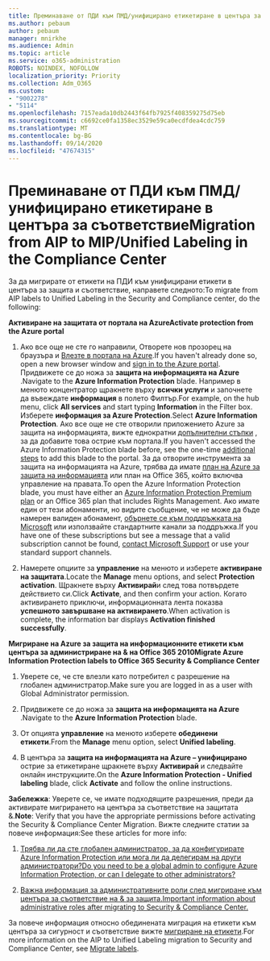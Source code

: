 ```yaml
---
title: Преминаване от ПДИ към ПМД/унифицирано етикетиране в центъра за съответствие
ms.author: pebaum
author: pebaum
manager: mnirkhe
ms.audience: Admin
ms.topic: article
ms.service: o365-administration
ROBOTS: NOINDEX, NOFOLLOW
localization_priority: Priority
ms.collection: Adm_O365
ms.custom:
- "9002278"
- "5114"
ms.openlocfilehash: 7157eada10db2443f64fb7925f408359275d75eb
ms.sourcegitcommit: c6692ce0fa1358ec3529e59ca0ecdfdea4cdc759
ms.translationtype: MT
ms.contentlocale: bg-BG
ms.lasthandoff: 09/14/2020
ms.locfileid: "47674315"
---
```

# <a name="migration-from-aip-to-mipunified-labeling-in-the-compliance-center"></a><span data-ttu-id="d3f64-102">Преминаване от ПДИ към ПМД/унифицирано етикетиране в центъра за съответствие</span><span class="sxs-lookup"><span data-stu-id="d3f64-102">Migration from AIP to MIP/Unified Labeling in the Compliance Center</span></span>

<span data-ttu-id="d3f64-103">За да мигрирате от етикети на ПДИ към унифицирани етикети в центъра за защита и съответствие, направете следното:</span><span class="sxs-lookup"><span data-stu-id="d3f64-103">To migrate from AIP labels to Unified Labeling in the Security and Compliance center, do the following:</span></span>

<span data-ttu-id="d3f64-104">**Активиране на защитата от портала на Azure**</span><span class="sxs-lookup"><span data-stu-id="d3f64-104">**Activate protection from the Azure portal**</span></span>

1. <span data-ttu-id="d3f64-105">Ако все още не сте го направили, Отворете нов прозорец на браузъра и [Влезте в портала на Azure](https://docs.microsoft.com/azure/information-protection/deploy-use/configure-policy#signing-in-to-the-azure-portal).</span><span class="sxs-lookup"><span data-stu-id="d3f64-105">If you haven't already done so, open a new browser window and [sign in to the Azure portal](https://docs.microsoft.com/azure/information-protection/deploy-use/configure-policy#signing-in-to-the-azure-portal).</span></span> <span data-ttu-id="d3f64-106">Придвижете се до ножа за **защита на информацията на Azure** .</span><span class="sxs-lookup"><span data-stu-id="d3f64-106">Navigate to the **Azure Information Protection** blade.</span></span> <span data-ttu-id="d3f64-107">Например в менюто концентратор щракнете върху **всички услуги** и започнете да въвеждате **информация** в полето Филтър.</span><span class="sxs-lookup"><span data-stu-id="d3f64-107">For example, on the hub menu, click **All services** and start typing **Information** in the Filter box.</span></span> <span data-ttu-id="d3f64-108">Изберете **информация за Azure Protection**.</span><span class="sxs-lookup"><span data-stu-id="d3f64-108">Select **Azure Information Protection**.</span></span> <span data-ttu-id="d3f64-109">Ако все още не сте отворили приложението Azure за защита на информацията, вижте еднократни [допълнителни стъпки](https://docs.microsoft.com/azure/information-protection/deploy-use/configure-policy#to-access-the-azure-information-protection-blade-for-the-first-time) , за да добавите това острие към портала.</span><span class="sxs-lookup"><span data-stu-id="d3f64-109">If you haven't accessed the Azure Information Protection blade before, see the one-time [additional steps](https://docs.microsoft.com/azure/information-protection/deploy-use/configure-policy#to-access-the-azure-information-protection-blade-for-the-first-time) to add this blade to the portal.</span></span> <span data-ttu-id="d3f64-110">За да отворите инструмента за защита на информацията на Azure, трябва да имате [план на Azure за защита на информацията](https://www.microsoft.com/cloud-platform/azure-information-protection-pricing) или план на Office 365, който включва управление на правата.</span><span class="sxs-lookup"><span data-stu-id="d3f64-110">To open the Azure Information Protection blade, you must have either an [Azure Information Protection Premium plan](https://www.microsoft.com/cloud-platform/azure-information-protection-pricing) or an Office 365 plan that includes Rights Management.</span></span> <span data-ttu-id="d3f64-111">Ако имате един от тези абонаменти, но видите съобщение, че не може да бъде намерен валиден абонамент, [обърнете се към поддръжката на Microsoft](https://docs.microsoft.com/azure/information-protection/get-started/information-support#to-contact-microsoft-support) или използвайте стандартните канали за поддръжка.</span><span class="sxs-lookup"><span data-stu-id="d3f64-111">If you have one of these subscriptions but see a message that a valid subscription cannot be found, [contact Microsoft Support](https://docs.microsoft.com/azure/information-protection/get-started/information-support#to-contact-microsoft-support) or use your standard support channels.</span></span>

2. <span data-ttu-id="d3f64-112">Намерете опциите за **управление** на менюто и изберете **активиране на защитата**.</span><span class="sxs-lookup"><span data-stu-id="d3f64-112">Locate the **Manage** menu options, and select **Protection activation**.</span></span> <span data-ttu-id="d3f64-113">Щракнете върху **Активирай**и след това потвърдете действието си.</span><span class="sxs-lookup"><span data-stu-id="d3f64-113">Click **Activate**, and then confirm your action.</span></span> <span data-ttu-id="d3f64-114">Когато активирането приключи, информационната лента показва **успешното завършване на активирането**.</span><span class="sxs-lookup"><span data-stu-id="d3f64-114">When activation is complete, the information bar displays **Activation finished successfully**.</span></span>

<span data-ttu-id="d3f64-115">**Мигриране на Azure за защита на информационните етикети към центъра за администриране на & на Office 365 2010**</span><span class="sxs-lookup"><span data-stu-id="d3f64-115">**Migrate Azure Information Protection labels to Office 365 Security & Compliance Center**</span></span>

1. <span data-ttu-id="d3f64-116">Уверете се, че сте влезли като потребител с разрешение на глобален администратор.</span><span class="sxs-lookup"><span data-stu-id="d3f64-116">Make sure you are logged in as a user with Global Administrator permission.</span></span>

2. <span data-ttu-id="d3f64-117">Придвижете се до ножа за **защита на информацията на Azure** .</span><span class="sxs-lookup"><span data-stu-id="d3f64-117">Navigate to the **Azure Information Protection** blade.</span></span>

3. <span data-ttu-id="d3f64-118">От опцията **управление** на менюто изберете **обединени етикети**.</span><span class="sxs-lookup"><span data-stu-id="d3f64-118">From the **Manage** menu option, select **Unified labeling**.</span></span>

4. <span data-ttu-id="d3f64-119">В центъра за **защита на информацията на Azure – унифицирано** острие за етикетиране щракнете върху **Активирай** и следвайте онлайн инструкциите.</span><span class="sxs-lookup"><span data-stu-id="d3f64-119">On the **Azure Information Protection - Unified labeling** blade, click **Activate** and follow the online instructions.</span></span>

<span data-ttu-id="d3f64-120">**Забележка**: Уверете се, че имате подходящите разрешения, преди да активирате мигрирането на центъра за съответствие на защитата &.</span><span class="sxs-lookup"><span data-stu-id="d3f64-120">**Note**: Verify that you have the appropriate permissions before activating the Security & Compliance Center Migration.</span></span> <span data-ttu-id="d3f64-121">Вижте следните статии за повече информация:</span><span class="sxs-lookup"><span data-stu-id="d3f64-121">See these articles for more info:</span></span>

1. [<span data-ttu-id="d3f64-122">Трябва ли да сте глобален администратор, за да конфигурирате Azure Information Protection или мога ли да делегирам на други администратори?</span><span class="sxs-lookup"><span data-stu-id="d3f64-122">Do you need to be a global admin to configure Azure Information Protection, or can I delegate to other administrators?</span></span>](https://docs.microsoft.com/azure/information-protection/faqs#do-you-need-to-be-a-global-admin-to-configure-azure-information-protection-or-can-i-delegate-to-other-administrators)

2. [<span data-ttu-id="d3f64-123">Важна информация за административните роли след мигриране към центъра за съответствие на & за защита.</span><span class="sxs-lookup"><span data-stu-id="d3f64-123">Important information about administrative roles after migrating to Security & Compliance Center.</span></span>](https://docs.microsoft.com/azure/information-protection/configure-policy-migrate-labels#important-information-about-administrative-roles)

<span data-ttu-id="d3f64-124">За повече информация относно обединената миграция на етикети към центъра за сигурност и съответствие вижте [мигриране на етикети](https://docs.microsoft.com/azure/information-protection/configure-policy-migrate-labels).</span><span class="sxs-lookup"><span data-stu-id="d3f64-124">For more information on the AIP to Unified Labeling migration to Security and Compliance Center, see [Migrate labels](https://docs.microsoft.com/azure/information-protection/configure-policy-migrate-labels).</span></span>
